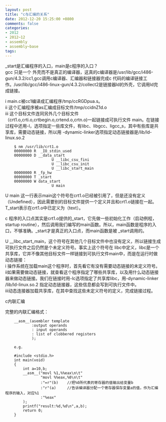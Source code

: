 ```yaml
---
layout: post
title: "c与汇编的关系"
date: 2012-12-20 15:25:00 +0800
comments: false
categories:
- 2012
- 2012~12
- assembly
- assembly~base
tags:
---
```

_start是汇编程序的入口，main是c程序的入口？  
gcc 只是一个  外壳而不是真正的编译器，这真的c编译器是/usr/lib/gcc/i486-gun/4.3.2/cc1,gcc调用c编译器、汇编器和链接器完成c 代码的编译链接工作。/usr/lib/gcc/i486-linux-gun/4.3.2/collect2是链接器ld的外壳，它调用ld完成链接。  

i main.c被cc1编译成汇编程序/tmp/ccRGDpua.s。  
ii 这个汇编程序被as汇编成目标文件/tmp/ccidnZ1d.o  
iii   这个目标文件连同另外几个目标文件（crt1.o,crti.o,crtbegin.o,crtend.o,crtn.o)一起链接成可执行文件 main。在链接过程中还用-l，选项指定一些库文件，有libc、libgcc、ligcc_s，其中有些库是共享库，需要动态链接，所以用 -dynamic-linker选项指定动态链接器是/lib/ld-linux.so.2  
```
	$ nm /usr/lib/crt1.o
	00000000 R  _IO_stdin_used
	00000000 D __data_start
	                 U __libc_csu_fini
	                 U __libc_csu_init
	                 U __libc_start_main
	00000000 R _fp_hw
	00000000 T _start
	00000000 W data_start
	                 U main
```
U main 这一行表示main这个符号在crt1.o已经被引用了，但是还没有定义（Undefined），因此需要别的目标文件提供一个定义并且和crt1.o链接在一起。T_start表示在crt1.o中已定义为（text）。

c 程序的入口点其实是crt1.o提供的_start，它先做一些初始化工作（启动例程，startup  routine），然后调用我们编写的main函数。所以，main函数是程序的入口，不够准确。_start才是真正的入口点，而main函数是被 _start调用的。

U  __libc_start_main，这个符号在其他几个目标文件中也没有定义，所以链接生成可执行文件之后仍然是个未定义符号。事实上这个符号在 libc中定义，libc是一个共享库，它并不像其他目标文件一样链接到可执行文件main中，而是在运行时做动态链接：  
i 操作系统在加载main这个程序时，首先看它有没有需要动态链接的未定义符号。  
ii如果需要做动态链接，就查看这个程序指定了哪些共享库，以及用什么动态链接器来做动态链接。我们在链接时用-lc选项指定了共享库libc，用-dynamic-linker /lib/ld-linux.so.2 指定动态链接器，这些信息都会写到可执行文件中。  
iii动态连接器加载共享库，在其中查找这些未定义符号的定义，完成链接过程。  

c内联汇编

完整的内联汇编格式：
```
	__asm__(asembler template
			:output operands
			: input operands
			: list of clobbered registers
			);

	e.g.

	#include <stdio.h>
	int main(void)
	{
		int a=10,b;
		__asm__("movl %1,%%eax\n\t"
				"movl %%eax,%0\n\t"
				:"=r"(b)	//把%0所代表的寄存器的值输出给变量b
				:"r"(a)		//告诉编译器分配一个寄存器保存变量a的值，作为汇编程序的输入，对应%1
				:"%eax"
		);
		printf("result:%d,%d\n",a,b);
		return 0;
	}
```
